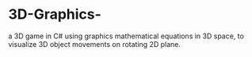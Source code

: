 # 3D-Graphics-
a 3D game in C# using graphics mathematical equations in 3D space, to visualize 3D object movements on rotating 2D plane.
